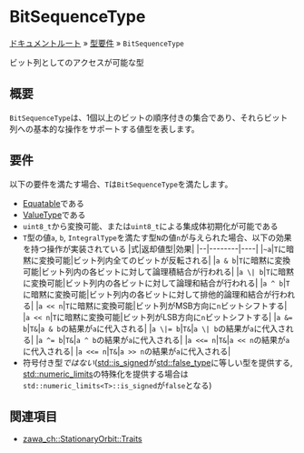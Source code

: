 # BitSequenceType

[ドキュメントルート](../index.md) » [型要件](index.md) » `BitSequenceType`

ビット列としてのアクセスが可能な型

## 概要

`BitSequenceType`は、1個以上のビットの順序付きの集合であり、それらビット列への基本的な操作をサポートする値型を表します。  

## 要件

以下の要件を満たす場合、`T`は`BitSequenceType`を満たします。  

- [Equatable](equatable.md)である
- [ValueType](valuetype.md)である
- `uint8_t`から変換可能、または`uint8_t`による集成体初期化が可能である
- `T`型の値`a`, `b`, `IntegralType`を満たす型`N`の値`n`が与えられた場合、以下の効果を持つ操作が実装されている
    |式|返却値型|効果|
    |--|--------|----|
    |`~a`|`T`に暗黙に変換可能|ビット列内全てのビットが反転される|
    |`a & b`|`T`に暗黙に変換可能|ビット列内の各ビットに対して論理積結合が行われる|
    |`a \| b`|`T`に暗黙に変換可能|ビット列内の各ビットに対して論理和結合が行われる|
    |`a ^ b`|`T`に暗黙に変換可能|ビット列内の各ビットに対して排他的論理和結合が行われる|
    |`a << n`|`T`に暗黙に変換可能|ビット列がMSB方向に`n`ビットシフトする|
    |`a << n`|`T`に暗黙に変換可能|ビット列がLSB方向に`n`ビットシフトする|
    |`a &= b`|`T&`|`a & b`の結果が`a`に代入される|
    |`a \|= b`|`T&`|`a \| b`の結果が`a`に代入される|
    |`a ^= b`|`T&`|`a ^ b`の結果が`a`に代入される|
    |`a <<= n`|`T&`|`a << n`の結果が`a`に代入される|
    |`a <<= n`|`T&`|`a >> n`の結果が`a`に代入される|
- 符号付き型*ではない*([std::is_signed](https://ja.cppreference.com/w/cpp/types/is_signed)が[std::false_type](http://ja.cppreference.com/w/cpp/types/integral_constant)に等しい型を提供する,
[std::numeric_limits](https://ja.cppreference.com/w/cpp/types/numeric_limits)の特殊化を提供する場合は`std::numeric_limits<T>::is_signed`が`false`となる)

## 関連項目

- [zawa_ch::StationaryOrbit::Traits](../objects/core/traits)
